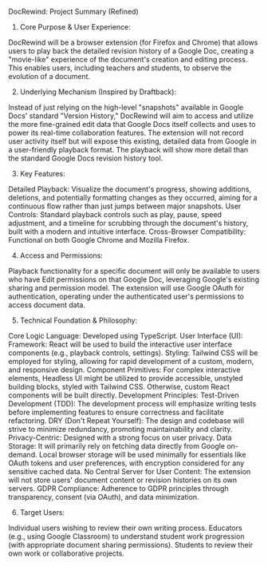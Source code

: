 DocRewind: Project Summary (Refined)

1. Core Purpose & User Experience: 

DocRewind will be a browser extension (for Firefox and Chrome) that allows users to play back the detailed revision history of a Google Doc, creating a "movie-like" experience of the document's creation and editing process. This enables users, including teachers and students, to observe the evolution of a document.

2. Underlying Mechanism (Inspired by Draftback): 

Instead of just relying on the high-level "snapshots" available in Google Docs' standard "Version History," DocRewind will aim to access and utilize the more fine-grained edit data that Google Docs itself collects and uses to power its real-time collaboration features. The extension will not record user activity itself but will expose this existing, detailed data from Google in a user-friendly playback format. The playback will show more detail than the standard Google Docs revision history tool.

3. Key Features:

Detailed Playback: Visualize the document's progress, showing additions, deletions, and potentially formatting changes as they occurred, aiming for a continuous flow rather than just jumps between major snapshots.
User Controls: Standard playback controls such as play, pause, speed adjustment, and a timeline for scrubbing through the document's history, built with a modern and intuitive interface.
Cross-Browser Compatibility: Functional on both Google Chrome and Mozilla Firefox.

4. Access and Permissions:

Playback functionality for a specific document will only be available to users who have Edit permissions on that Google Doc, leveraging Google's existing sharing and permission model.
The extension will use Google OAuth for authentication, operating under the authenticated user's permissions to access document data.

5. Technical Foundation & Philosophy:

Core Logic Language: Developed using TypeScript.
User Interface (UI):
Framework: React will be used to build the interactive user interface components (e.g., playback controls, settings).
Styling: Tailwind CSS will be employed for styling, allowing for rapid development of a custom, modern, and responsive design.
Component Primitives: For complex interactive elements, Headless UI might be utilized to provide accessible, unstyled building blocks, styled with Tailwind CSS. Otherwise, custom React components will be built directly.
Development Principles:
Test-Driven Development (TDD): The development process will emphasize writing tests before implementing features to ensure correctness and facilitate refactoring.
DRY (Don't Repeat Yourself): The design and codebase will strive to minimize redundancy, promoting maintainability and clarity.
Privacy-Centric: Designed with a strong focus on user privacy.
Data Storage: It will primarily rely on fetching data directly from Google on-demand. Local browser storage will be used minimally for essentials like OAuth tokens and user preferences, with encryption considered for any sensitive cached data.
No Central Server for User Content: The extension will not store users' document content or revision histories on its own servers.
GDPR Compliance: Adherence to GDPR principles through transparency, consent (via OAuth), and data minimization.

6. Target Users:

Individual users wishing to review their own writing process.
Educators (e.g., using Google Classroom) to understand student work progression (with appropriate document sharing permissions).
Students to review their own work or collaborative projects.